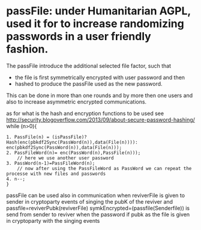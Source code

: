 # passFile:  under Humanitarian AGPL, used it for to increase randomizing passwords in a user friendly fashion.
The passFile introduce the additional selected file factor,  such that
* the file is first symmetrically encrypted with user password and then
*  hashed to produce the passFile used as the new password. 

This can be done in more than one rounds and by more then one users and also to increase 
asymmetric encrypted communications.

as for what is the hash and encryption functions to be used see http://security.blogoverflow.com/2013/09/about-secure-password-hashing/
while (n>0){ 

    1. PassFile(n) = (isPassFile)?Hash(enc(pbkdf2Sync(PassWord(n)),data(File(n)))): enc(pbkdf2Sync(PassWord(n)),data(File(n))); 
    2. PassFileWord(n)= enc(PassWord(n),PassFile(n)));
        // here we use another user password
    3. PassWord(n-1)=PassFileWord(n);
        // now after using the PassFileWord as PassWord we can repeat the processe with new files and passwords 
    4. n--;
    }
    
  passFile can be used also in communication
	when reviverFile is given to sender in cryptoparty events of singing the pubK of the reviver 
	and passfile=reviverPubk(reviverFile) symkEncrypted=(passfile(Senderfile)) is send from sender  to reviver
	when the password if  pubk as the file is given in cryptoparty with the singing events 
